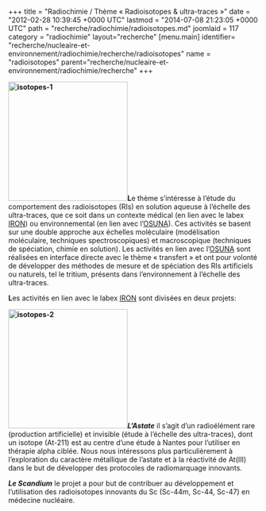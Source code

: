 +++
title = "Radiochimie / Thème « Radioisotopes & ultra-traces »"
date = "2012-02-28 10:39:45 +0000 UTC"
lastmod = "2014-07-08 21:23:05 +0000 UTC"
path = "recherche/radiochimie/radioisotopes.md"
joomlaid = 117
category = "radiochimie"
layout="recherche"
[menu.main]
  identifier= "recherche/nucleaire-et-environnement/radiochimie/recherche/radioisotopes"
  name = "radioisotopes"
  parent="recherche/nucleaire-et-environnement/radiochimie/recherche"
+++
<p><strong><img src="images/Recherche/Radiochimie/isotopes-1.jpg" alt="isotopes-1" width="240"/>L</strong>e thème s’intéresse à l’étude du comportement des radioisotopes (RIs) en solution aqueuse à l’échelle des ultra-traces, que ce soit dans un contexte médical (en lien avec le labex <a href="http://www.labex-iron.com/" target="_blank">IRON</a>) ou environnemental (en lien avec l’<a href="http://www.osuna.univ-nantes.fr/" target="_blank">OSUNA</a>). Ces activités se basent sur une double approche aux échelles moléculaire (modélisation moléculaire, techniques spectroscopiques) et macroscopique (techniques de spéciation, chimie en solution). Les activités en lien avec l’<a href="http://www.osuna.univ-nantes.fr/" target="_blank">OSUNA</a> sont réalisées en interface directe avec le thème « transfert » et ont pour volonté de développer des méthodes de mesure et de spéciation des RIs artificiels ou naturels, tel le tritium, présents dans l’environnement à l’échelle des ultra-traces.</p>
<p><strong> L</strong>es activités en lien avec le labex <a href="http://www.labex-iron.com/" target="_blank">IRON</a> sont divisées en deux projets:</p>
<p><strong><img src="images/Recherche/Radiochimie/isotopes-2.jpg" alt="isotopes-2" width="240"/><em>L’Astate</em></strong> il s’agit d’un radioélément rare (production artificielle) et invisible (étude à l’échelle des ultra-traces), dont un isotope (At-211) est au centre d’une étude à Nantes pour l’utiliser en thérapie alpha ciblée. Nous nous intéressons plus particulièrement à l’exploration du caractère métallique de l’astate et à la réactivité de At(III) dans le but de développer des protocoles de radiomarquage innovants.</p>
<p><strong><em>Le Scandium</em></strong> le projet a pour but de contribuer au développement et l’utilisation des radioisotopes innovants du Sc (Sc-44m, Sc-44, Sc-47) en médecine nucléaire.</p>